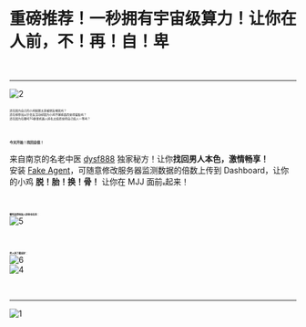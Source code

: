 # 重磅推荐！一秒拥有宇宙级算力！让你在人前，不！再！自！卑  

<br/>  

---
![2](/images/case4/2.png)  
<br/>
<span style="font-size: 5">还在因为自己的小鸡配置太差被朋友嘲笑吗？ </span>  
<span style="font-size: 5">还在想参加以针会友活动却因为小鸡不够排面而觉得羞耻吗？ </span>  
<span style="font-size: 5">还在因为在哪吒TG群里机器人排名太低而觉得自己低人一等吗？ </span>  
<br/>  
<span style="font-size: 6">**今天开始！找回自信！**</span>
<br/>  

来自南京的名老中医 [dysf888](https://github.com/dysf888) 独家秘方！让你**找回男人本色，激情畅享！**  
安装 [Fake Agent](https://github.com/dysf888/fake-nezha-agent)，可随意修改服务器监测数据的倍数上传到 Dashboard，让你的小鸡 **脱！胎！换！骨！** 让你在 MJJ 面前<span style="font-size: 5">硬</span>起来！  

<br/>  

<span style="font-size: 4">**哪吒监控创始人奶爸也在用：**</span>  
![5](/images/case4/5.png)  

<br/>  

<span style="font-size: 4">**男人用了都说好：**</span>  
![6](/images/case4/6.png)  
![4](/images/case4/4.jpg)  

<br/>  

---
![1](/images/case4/1.jpeg)
